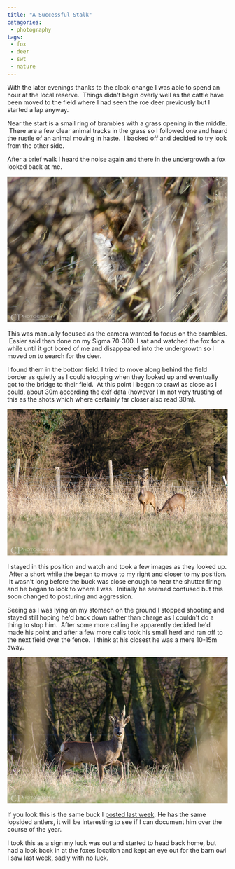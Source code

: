 ```yaml
---
title: "A Successful Stalk"
catagories:
 - photography
tags:
 - fox
 - deer
 - swt
 - nature
---
```

With the later evenings thanks to the clock change I was able to spend an hour at the local reserve.  Things didn't begin overly well as the cattle have been moved to the field where I had seen the roe deer previously but I started a lap anyway.

Near the start is a small ring of brambles with a grass opening in the middle.  There are a few clear animal tracks in the grass so I followed one and heard the rustle of an animal moving in haste.  I backed off and decided to try look from the other side.

After a brief walk I heard the noise again and there in the undergrowth a fox looked back at me.

<img class="padded center"
		alt="A fox stares from the undergrowth"
		src="/images/2013-04-01-a-successful-stalk/CJP20130401-2712.jpg" />

This was manually focused as the camera wanted to focus on the brambles.  Easier said than done on my Sigma 70-300.  I sat and watched the fox for a while until it got bored of me and disappeared into the undergrowth so I moved on to search for the deer.

I found them in the bottom field. I tried to move along behind the field border as quietly as I could stopping when they looked up and eventually got to the bridge to their field.  At this point I began to crawl as close as I could, about 30m according the exif data (however I'm not very trusting of this as the shots which where certainly far closer also read 30m).

<img class="padded center"
		alt="Roe deer across the field"
		src="/images/2013-04-01-a-successful-stalk/CJP20130401-2748.jpg" />

I stayed in this position and watch and took a few images as they looked up.  After a short while the began to move to my right and closer to my position.  It wasn't long before the buck was close enough to hear the shutter firing and he began to look to where I was.  Initially he seemed confused but this soon changed to posturing and aggression.

Seeing as I was lying on my stomach on the ground I stopped shooting and stayed still hoping he'd back down rather than charge as I couldn't do a thing to stop him.  After some more calling he apparently decided he'd made his point and after a few more calls took his small herd and ran off to the next field over the fence.  I think at his closest he was a mere 10-15m away.

<img class="padded center"
		alt="Roe Deer buck"
		src="/images/2013-04-01-a-successful-stalk/CJP20130401-2792.jpg" />


If you look this is the same buck I [posted last week][backinfield]. He has the same lopsided antlers, it will be interesting to see if I can document him over the course of the year.

I took this as a sign my luck was out and started to head back home, but had a look back in at the foxes location and kept an eye out for the barn owl I saw last week, sadly with no luck.

[backinfield]: /2013/03/getting-back-out-in-the-field/
